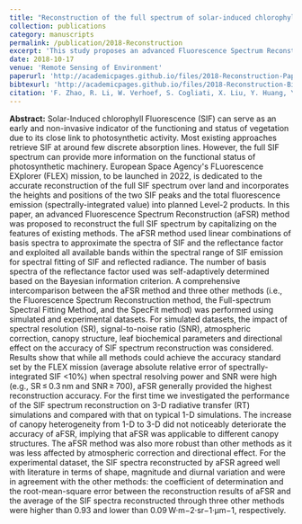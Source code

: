 ```yaml
---
title: "Reconstruction of the full spectrum of solar-induced chlorophyll fluorescence: Intercomparison study for a novel method"
collection: publications
category: manuscripts
permalink: /publication/2018-Reconstruction
excerpt: 'This study proposes an advanced Fluorescence Spectrum Reconstruction (aFSR) method to accurately reconstruct the full Solar-Induced Chlorophyll Fluorescence (SIF) spectrum, demonstrating its superiority over existing methods through comprehensive evaluations using simulated and experimental datasets.'
date: 2018-10-17
venue: 'Remote Sensing of Environment'
paperurl: 'http://academicpages.github.io/files/2018-Reconstruction-Paper.pdf'
bibtexurl: 'http://academicpages.github.io/files/2018-Reconstruction-Bib.bib'
citation: 'F. Zhao, R. Li, W. Verhoef, S. Cogliati, X. Liu, Y. Huang, Y. Guo, and J. Huang (2018). Reconstruction of the full spectrum of solar-induced chlorophyll fluorescence: Intercomparison study for a novel method. Remote Sensing of Environment, 219, 233–246.'
---
```

**Abstract:** Solar-Induced chlorophyll Fluorescence (SIF) can serve as an early and non-invasive indicator of the functioning and status of vegetation due to its close link to photosynthetic activity. Most existing approaches retrieve SIF at around few discrete absorption lines. However, the full SIF spectrum can provide more information on the functional status of photosynthetic machinery. European Space Agency's FLuorescence EXplorer (FLEX) mission, to be launched in 2022, is dedicated to the accurate reconstruction of the full SIF spectrum over land and incorporates the heights and positions of the two SIF peaks and the total fluorescence emission (spectrally-integrated value) into planned Level-2 products. In this paper, an advanced Fluorescence Spectrum Reconstruction (aFSR) method was proposed to reconstruct the full SIF spectrum by capitalizing on the features of existing methods. The aFSR method used linear combinations of basis spectra to approximate the spectra of SIF and the reflectance factor and exploited all available bands within the spectral range of SIF emission for spectral fitting of SIF and reflected radiance. The number of basis spectra of the reflectance factor used was self-adaptively determined based on the Bayesian information criterion. A comprehensive intercomparison between the aFSR method and three other methods (i.e., the Fluorescence Spectrum Reconstruction method, the Full-spectrum Spectral Fitting Method, and the SpecFit method) was performed using simulated and experimental datasets. For simulated datasets, the impact of spectral resolution (SR), signal-to-noise ratio (SNR), atmospheric correction, canopy structure, leaf biochemical parameters and directional effect on the accuracy of SIF spectrum reconstruction was considered. Results show that while all methods could achieve the accuracy standard set by the FLEX mission (average absolute relative error of spectrally-integrated SIF <10%) when spectral resolving power and SNR were high (e.g., SR ≤ 0.3 nm and SNR ≥ 700), aFSR generally provided the highest reconstruction accuracy. For the first time we investigated the performance of the SIF spectrum reconstruction on 3-D radiative transfer (RT) simulations and compared with that on typical 1-D simulations. The increase of canopy heterogeneity from 1-D to 3-D did not noticeably deteriorate the accuracy of aFSR, implying that aFSR was applicable to different canopy structures. The aFSR method was also more robust than other methods as it was less affected by atmospheric correction and directional effect. For the experimental dataset, the SIF spectra reconstructed by aFSR agreed well with literature in terms of shape, magnitude and diurnal variation and were in agreement with the other methods: the coefficient of determination and the root-mean-square error between the reconstruction results of aFSR and the average of the SIF spectra reconstructed through three other methods were higher than 0.93 and lower than 0.09 W·m−2·sr−1·μm−1, respectively.
